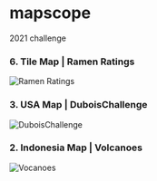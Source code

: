 # mapscope
2021 challenge


### 6. Tile Map | Ramen Ratings
![Ramen Ratings](https://github.com/inkyscope/mapscope/blob/main/2021/6_RamenRatings/RamenRatings.png)

### 3. USA Map | DuboisChallenge
![DuboisChallenge](https://github.com/inkyscope/mapscope/blob/main/2021/3_duboischallenge/relativepopulationofblacks.png)

### 2. Indonesia Map | Volcanoes
![Vocanoes](https://github.com/inkyscope/mapscope/blob/main/2021/2_volcanos/VolcanoeEruptions_Indonesia.png)
